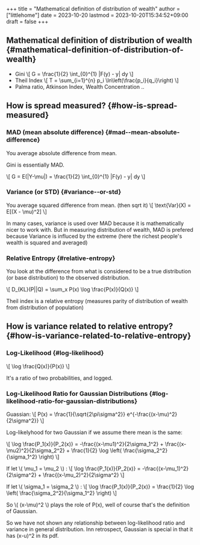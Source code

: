 +++
title = "Mathematical definition of distribution of wealth"
author = ["littlehome"]
date = 2023-10-20
lastmod = 2023-10-20T15:34:52+09:00
draft = false
+++

## Mathematical definition of distribution of wealth {#mathematical-definition-of-distribution-of-wealth}

-   Gini
    \\[ G = \frac{1}{2} \int\_{0}^{1} |F(y) - y| dy \\]
-   Theil Index
    \\[ T = \sum\_{i=1}^{n} p\_i \ln\left(\frac{p\_i}{q\_i}\right) \\]
-   Palma ratio, Atkinson Index, Wealth Concentration ..


## How is spread measured? {#how-is-spread-measured}


### MAD (mean absolute difference) {#mad--mean-absolute-difference}

You average absolute difference from mean.

Gini is essentially MAD.

\\[ G = E(|Y-\mu|) = \frac{1}{2} \int\_{0}^{1} |F(y) - y| dy \\]


### Variance (or STD) {#variance--or-std}

You average squared difference from mean. (then sqrt it)
\\[ \text{Var}(X) = E[(X - \mu)^2] \\]

In many cases, variance is used over MAD because it is mathematically nicer to work with.
But in measuring distribution of wealth, MAD is prefered because Variance is influced by the extreme (here the richest people's wealth is squared and averaged)


### Relative Entropy {#relative-entropy}

You look at the difference from what is considered to be a true distribution (or base distribution) to the observed distribution.

\\[ D\_{KL}(P||Q) = \sum\_x P(x) \log \frac{P(x)}{Q(x)} \\]

Theil index is a relative entropy (measures parity of distribution of wealth from distribution of population)


## How is variance related to relative entropy? {#how-is-variance-related-to-relative-entropy}


### Log-Likelihood {#log-likelihood}

\\[ \log \frac{Q(x)}{P(x)} \\]

It's a ratio of two probabilities, and logged.


### Log-Likelihood Ratio for Gaussian Distributions {#log-likelihood-ratio-for-gaussian-distributions}

Guassian:
\\[ P(x) = \frac{1}{\sqrt{2\pi\sigma^2}} e^{-\frac{(x-\mu)^2}{2\sigma^2}} \\]

Log-likelyhood for two Gaussian if we assume there mean is the same:

\\[ \log \frac{P\_1(x)}{P\_2(x)} = -\frac{(x-\mu1)^2}{2\sigma\_1^2} + \frac{(x-\mu2)^2}{2\sigma\_2^2} + \frac{1}{2} \log \left( \frac{\sigma\_2^2}{\sigma\_1^2} \right) \\]

If let \\( \mu\_1 = \mu\_2 \\) :
\\[ \log \frac{P\_1(x)}{P\_2(x)} = -\frac{(x-\mu\_1)^2}{2\sigma^2} + \frac{(x-\mu\_2)^2}{2\sigma^2} \\]

If let \\( \sigma\_1 = \sigma\_2 \\) :
\\[ \log \frac{P\_1(x)}{P\_2(x)} = \frac{1}{2} \log \left( \frac{\sigma\_2^2}{\sigma\_1^2} \right) \\]

So \\( (x-\mu)^2 \\) plays the role of P(x), well of course that's the definition of Gaussian.

So we have not shown any relationship between log-likelihood ratio and variance in general distribution.
Inn retrospect, Gaussian is special in that it has (x-u)^2 in its pdf.
